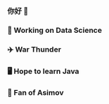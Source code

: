 ### 你好 👋
### 🔭 Working on Data Science
### ✈️ War Thunder 
### 🖥️ Hope to learn Java
### 🤖 Fan of Asimov
<!--
**Eightina/Eightina** is a ✨ _special_ ✨ repository because its `README.md` (this file) appears on your GitHub profile.

Here are some ideas to get you started:

- 🔭 I’m currently working on ...
- 🌱 I’m currently learning ...
- 👯 I’m looking to collaborate on ...
- 🤔 I’m looking for help with ...
- 💬 Ask me about ...
- 📫 How to reach me: ...
- 😄 Pronouns: ...
- ⚡ Fun fact: ...
-->
